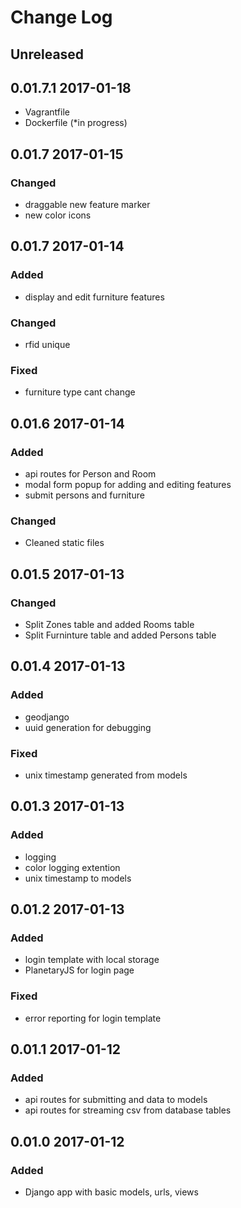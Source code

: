 # Change Log

## Unreleased




## 0.01.7.1 2017-01-18
 - Vagrantfile
 - Dockerfile (*in progress)

## 0.01.7 2017-01-15
### Changed
 - draggable new feature marker
 - new color icons

## 0.01.7 2017-01-14
### Added
 - display and edit furniture features
### Changed
 - rfid unique
### Fixed
 - furniture type cant change 

## 0.01.6 2017-01-14
### Added
 - api routes for Person and Room
 - modal form popup for adding and editing features
 - submit persons and furniture
### Changed
 - Cleaned static files

## 0.01.5 2017-01-13
### Changed
 - Split Zones table and added Rooms table
 - Split Furninture table and added Persons table

## 0.01.4 2017-01-13
### Added
 - geodjango
 - uuid generation for debugging
### Fixed
 - unix timestamp generated from models

## 0.01.3 2017-01-13
### Added
 - logging
 - color logging extention
 - unix timestamp to models

## 0.01.2 2017-01-13
### Added
 - login template with local storage
 - PlanetaryJS for login page
### Fixed
 - error reporting for login template

## 0.01.1 2017-01-12
### Added
 - api routes for submitting and data to models
 - api routes for streaming csv from database tables

## 0.01.0 2017-01-12
### Added
 - Django app with basic models, urls, views

